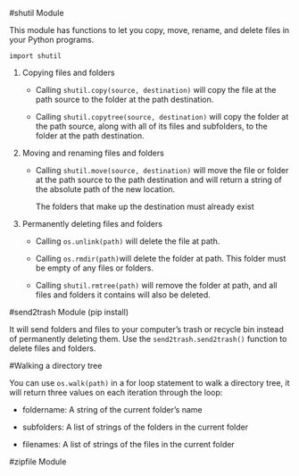 #shutil Module

This module has functions to let you copy, move, rename, and delete files in your Python programs. 

    import shutil

1. Copying files and folders

	- Calling `shutil.copy(source, destination)` will copy the file at the path source to the folder at the path destination.

	- Calling `shutil.copytree(source, destination)` will copy the folder at the path source, along with all of its files and subfolders, to the folder at the path destination.

2. Moving and renaming files and folders

	- Calling `shutil.move(source, destination)` will move the file or folder at the path source to the path destination and will return a string of the absolute path of the new location.

		The folders that make up the destination must already exist

3. Permanently deleting files and folders

	- Calling `os.unlink(path)` will delete the file at path.

	- Calling `os.rmdir(path)`will delete the folder at path. This folder must be empty of any files or folders.

	- Calling `shutil.rmtree(path)` will remove the folder at path, and all files and folders it contains will also be deleted.

#send2trash Module (pip install)

It will send folders and files to your computer’s trash or recycle bin instead of permanently deleting them.  Use the `send2trash.send2trash()` function to delete files and folders.

#Walking a directory tree

You can use `os.walk(path)` in a for loop statement to walk a directory tree, it will return three values on each iteration through the loop:

- foldername: A string of the current folder’s name

- subfolders: A list of strings of the folders in the current folder

- filenames: A list of strings of the files in the current folder

#zipfile Module

